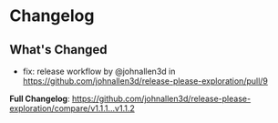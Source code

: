 # Changelog

## What's Changed
* fix: release workflow by @johnallen3d in https://github.com/johnallen3d/release-please-exploration/pull/9


**Full Changelog**: https://github.com/johnallen3d/release-please-exploration/compare/v1.1.1...v1.1.2

